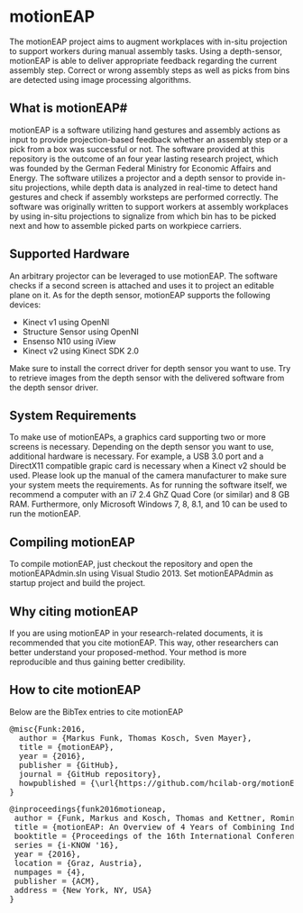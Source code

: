 # motionEAP

The motionEAP project aims to augment workplaces with in-situ projection to support workers during manual assembly tasks. Using a depth-sensor, motionEAP is able to deliver appropriate feedback regarding the current assembly step. Correct or wrong assembly steps as well as picks from bins are detected using image processing algorithms.

## What is motionEAP#
motionEAP is a software utilizing hand gestures and assembly actions as input to provide projection-based feedback whether an assembly step or a pick from a box was successful or not. The software provided at this repository is the outcome of an four year lasting research project, which was founded by the German Federal Ministry for Economic Affairs and Energy. The software utilizes a projector and a depth sensor to provide in-situ projections, while depth data is analyzed in real-time to detect hand gestures and check if assembly worksteps are performed correctly. The software was originally written to support workers at assembly workplaces by using in-situ projections to signalize from which bin has to be picked next and how to assemble picked parts on workpiece carriers.

## Supported Hardware
An arbitrary projector can be leveraged to use motionEAP. The software checks if a second screen is attached and uses it to project an editable plane on it. As for the depth sensor, motionEAP supports the following devices:

* Kinect v1 using OpenNI
* Structure Sensor using OpenNI
* Ensenso N10 using iView
* Kinect v2 using Kinect SDK 2.0

Make sure to install the correct driver for depth sensor you want to use. Try to retrieve images from the depth sensor with the delivered software from the depth sensor driver.

## System Requirements
To make use of motionEAPs, a graphics card supporting two or more screens is necessary. Depending on the depth sensor you want to use, additional hardware is necessary. For example, a USB 3.0 port and a DirectX11 compatible grapic card is necessary when a Kinect v2 should be used. Please look up the manual of the camera manufacturer to make sure your system meets the requirements. As for running the software itself, we recommend a computer with an i7 2.4 GhZ Quad Core (or similar) and 8 GB RAM. Furthermore, only Microsoft Windows 7, 8, 8.1, and 10 can be used to run the motionEAP.

## Compiling motionEAP
To compile motionEAP, just checkout the repository and open the motionEAPAdmin.sln using Visual Studio 2013. Set motionEAPAdmin as startup project and build the project.

## Why citing motionEAP

If you are using motionEAP in your research-related documents, it is recommended that you cite motionEAP. This way, other researchers can better understand your proposed-method. Your method is more reproducible and thus gaining better credibility.

## How to cite motionEAP

Below are the BibTex entries to cite motionEAP

<pre>
@misc{Funk:2016,
  author = {Markus Funk, Thomas Kosch, Sven Mayer},
  title = {motionEAP},
  year = {2016},
  publisher = {GitHub},
  journal = {GitHub repository},
  howpublished = {\url{https://github.com/hcilab-org/motionEAP/}}
}
</pre>

<pre>
@inproceedings{funk2016motioneap,
 author = {Funk, Markus and Kosch, Thomas and Kettner, Romina and Korn, Oliver and Schmidt, Albrecht},
 title = {motionEAP: An Overview of 4 Years of Combining Industrial Assembly with Augmented Reality for Industry 4.0},
 booktitle = {Proceedings of the 16th International Conference on Knowledge Technologies and Data-driven Business},
 series = {i-KNOW '16},
 year = {2016},
 location = {Graz, Austria},
 numpages = {4},
 publisher = {ACM},
 address = {New York, NY, USA}
}
</pre>